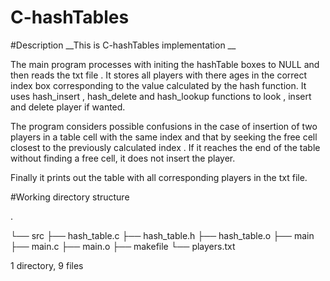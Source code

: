 # C-hashTables
#Description
__This is C-hashTables implementation __ 

The main program processes with initing the hashTable boxes to NULL and then  reads the txt file .
It stores all players with there ages in the correct index box corresponding to the value calculated by the hash function.
It uses hash_insert , hash_delete and hash_lookup functions to look , insert and delete player if wanted.

The program considers possible confusions in the case of insertion of two players in a table cell with the same index and that by seeking the free cell closest to 
the previously calculated  index .
If it reaches the end of the table without finding a free cell, it does not insert the player.


Finally it prints out the table with all corresponding players in the txt file.

#Working directory structure

   .

   └── src
        ├── hash_table.c
        ├── hash_table.h
        ├── hash_table.o
        ├── main
        ├── main.c
        ├── main.o
        ├── makefile
        └── players.txt
    
        
1 directory, 9 files

